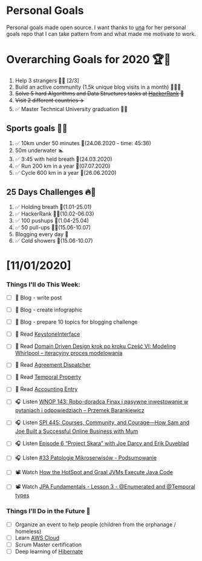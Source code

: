 Personal Goals
==============
Personal goals made open source. I want thanks to [una](https://github.com/una/personal-goals) for her personal goals repo that I can take pattern from and what made me motivate to work. 

# Overarching Goals for 2020 🏆🥇
1. Help 3 strangers 🧚‍♂️ [2/3]
2. Build an active community (1.5k unique blog visits in a month) 🧑‍🤝‍🧑
3. ~~Solve 5 hard Algorithms and Data Structures tasks at [HackerRank](https://www.hackerrank.com/) 💙~~
4. ~~Visit 2 different countries ✈️~~
5. ✅ Master Technical University graduation 👨‍🎓

## Sports goals 💪🥈
1. ✅ 10km under 50 minutes 👟(24.06.2020 - time: 45:36)
2. 50m underwater 🏊
3. ✅ 3:45 with held breath 🧘(24.03.2020)
4. ✅ Run 200 km in a year 🏃(07.07.2020)
5. ✅ Cycle 600 km in a year 🚴(26.06.2020)

## 25 Days Challenges 🔥🥉
1. ✅ Holding breath 🧘(1.01-25.01)
2. ✅ HackerRank 👨‍💻(10.02-06.03)
3. ✅ 100 pushups 🙇(1.04-25.04)
4. ✅ 50 pull-ups 🏋️‍♂️(15.06-10.07)
5. Blogging every day 📝
6. ✅ Cold showers 🚿(15.06-10.07)

# [11/01/2020]

### Things I'll do This Week:

- [ ] 📝 Blog - write post
- [ ] 📝 Blog - create infographic
- [ ] 📝 Blog - prepare 10 topics for blogging challenge
- [ ] 📗 Read [KeystoneInterface](https://martinfowler.com/bliki/KeystoneInterface.html)
- [ ] 📗 Read [Domain Driven Design krok po kroku Część VI: Modeling Whirlpool – iteracyjny proces modelowania](https://bottega.com.pl/pdf/materialy/ddd/ddd6.pdf)
- [ ] 📗 Read [Agreement Dispatcher](https://martinfowler.com/eaaDev/AgreementDispatcher.html)
- [ ] 📗 Read [Temporal Property](https://martinfowler.com/eaaDev/TemporalProperty.html)
- [ ] 📗 Read [Accounting Entry](https://martinfowler.com/eaaDev/AccountingEntry.html)
- [ ] 🎧 Listen [WNOP 143: Robo-doradca Finax i pasywne inwestowanie w pytaniach i odpowiedziach – Przemek Barankiewicz](https://jakoszczedzacpieniadze.pl/robo-doradca-finax-inwestowanie-pasywne-przemek-barankiewicz)
- [ ] 🎧 Listen [SPI 445: Courses, Community, and Courage—How Sam and Joe Built a Successful Online Business with Mum](https://www.smartpassiveincome.com/podcasts/spi-445-courses-community-courage-sam-joe-built-successful-online-business-mum/)
- [ ] 🎧 Listen [Episode 6 “Project Skara” with Joe Darcy and Erik Duveblad](https://inside.java/2020/10/28/podcast-006/)
- [ ] 🎧 Listen [#33 Patologie Mikroserwisów - Podsumowanie](https://patoarchitekci.io/33/)
- [ ] 📽️ Watch [How the HotSpot and Graal JVMs Execute Java Code](https://youtu.be/CCMDzPYWsAk)
- [ ] 📽️ Watch [JPA Fundamentals - Lesson 3 - @Enumerated and @Temporal types](https://youtu.be/h_tDJoeIf5Q)


### Things I'll Do in the Future 🏅
- [ ] Organize an event to help people (children from the orphanage / homeless)
- [ ] Learn [AWS Cloud](https://www.youtube.com/user/Nephaste20/featured)
- [ ] Scrum Master certification
- [ ] Deep learning of [Hibernate](https://docs.jboss.org/hibernate/orm/5.4/userguide/html_single/Hibernate_User_Guide.html)
